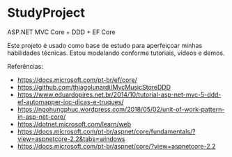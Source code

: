 # StudyProject
ASP.NET MVC Core + DDD + EF Core

Este projeto é usado como base de estudo para aperfeiçoar minhas habilidades técnicas. Estou modelando conforme tutoriais, vídeos e demos.

Referências:

 - https://docs.microsoft.com/pt-br/ef/core/
 - https://github.com/thiagolunardi/MvcMusicStoreDDD
 - https://www.eduardopires.net.br/2014/10/tutorial-asp-net-mvc-5-ddd-ef-automapper-ioc-dicas-e-truques/
 - https://ngohungphuc.wordpress.com/2018/05/02/unit-of-work-pattern-in-asp-net-core/
 - https://dotnet.microsoft.com/learn/web
 - https://docs.microsoft.com/pt-br/aspnet/core/fundamentals/?view=aspnetcore-2.2&tabs=windows
 - https://docs.microsoft.com/pt-br/aspnet/core/?view=aspnetcore-2.2
